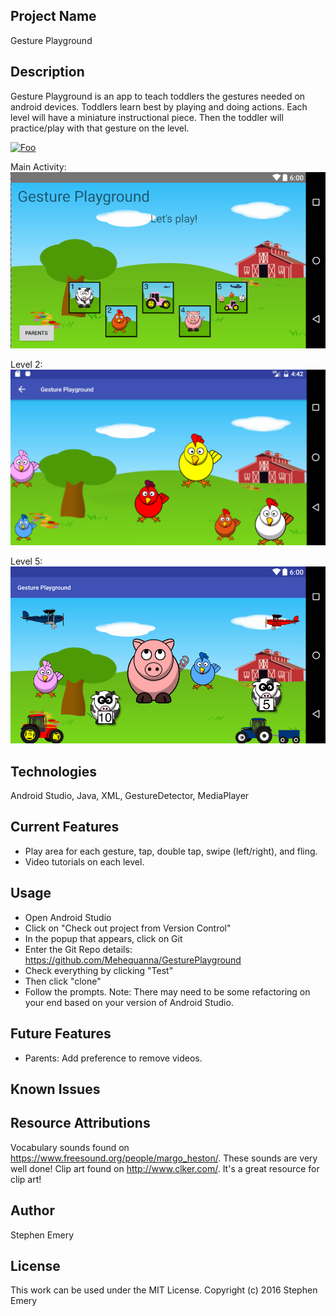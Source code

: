 ## Project Name
Gesture Playground

## Description
Gesture Playground is an app to teach toddlers the gestures needed on android devices. Toddlers learn best by playing and doing actions. Each level will have a miniature instructional piece. Then the toddler will practice/play with that gesture on the level.

[![Foo](https://upload.wikimedia.org/wikipedia/commons/thumb/c/cd/Get_it_on_Google_play.svg/200px-Get_it_on_Google_play.svg.png)](https://play.google.com/store/apps/details?id=com.mehequanna.gestureplayground&hl=en)

Main Activity:
![screenshot of main activity](gpmain.png)

Level 2:
![screenshot of level 2](gplevel2.png)

Level 5:
![screenshot of level 5](gplevel5.png)

## Technologies
Android Studio, Java, XML, GestureDetector, MediaPlayer

## Current Features
* Play area for each gesture, tap, double tap, swipe (left/right), and fling.
* Video tutorials on each level.

## Usage
* Open Android Studio
* Click on "Check out project from Version Control"
* In the popup that appears, click on Git
* Enter the Git Repo details: https://github.com/Mehequanna/GesturePlayground
* Check everything by clicking "Test"
* Then click "clone"
* Follow the prompts. Note: There may need to be some refactoring on your end based on your version of Android Studio.

## Future Features
* Parents: Add preference to remove videos.

## Known Issues

## Resource Attributions
Vocabulary sounds found on https://www.freesound.org/people/margo_heston/. These sounds are very well done!
Clip art found on http://www.clker.com/. It's a great resource for clip art!

## Author
Stephen Emery

## License
This work can be used under the MIT License.
Copyright (c) 2016 Stephen Emery

